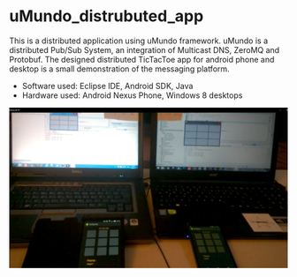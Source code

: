 # uMundo_distrubuted_app
This is a distributed application using uMundo framework. uMundo is a distributed Pub/Sub System, an integration of Multicast DNS, ZeroMQ and Protobuf. The designed distributed TicTacToe app for android phone and desktop is a small demonstration of the messaging platform.

* Software used: Eclipse IDE, Android SDK, Java
* Hardware used: Android Nexus Phone, Windows 8 desktops

![Alt text](./uMundo_distributed_app.png "Output Result:")
